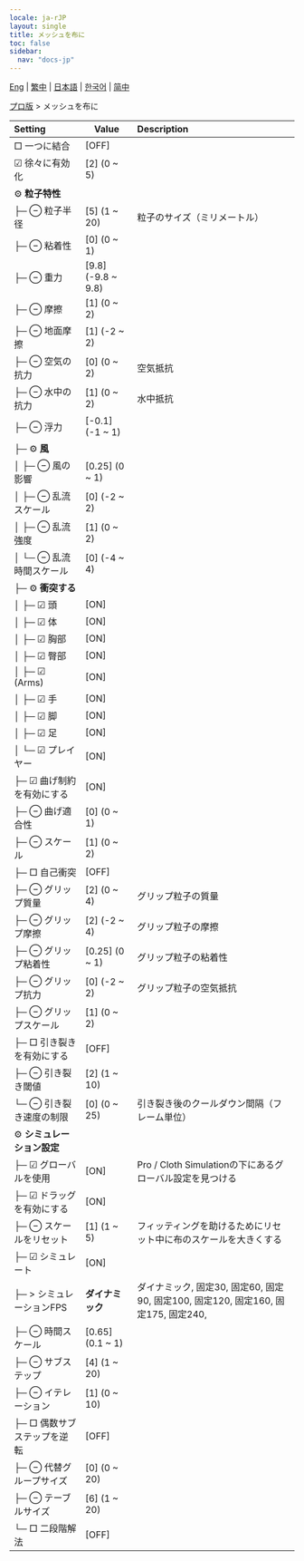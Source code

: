 ```yaml
---
locale: ja-rJP
layout: single
title: メッシュを布に
toc: false
sidebar:
  nav: "docs-jp"
---
```

[Eng](/dancexr/menu/2025.4/actor/mesh_to_cloth) | [繁中](/tw/dancexr/menu/2025.4/actor/mesh_to_cloth) | [日本語](/jp/dancexr/menu/2025.4/actor/mesh_to_cloth) | [한국어](/kr/dancexr/menu/2025.4/actor/mesh_to_cloth) | [简中](/zh/dancexr/menu/2025.4/actor/mesh_to_cloth)

[プロ版](../menu#プロ版) > メッシュを布に



| Setting | Value | Description |
| :--- | --- | :--- |
|  □ 一つに結合| [OFF] | 
|  ☑ 徐々に有効化| [2] (0 ~ 5) | 
|  ⚙️ <b>粒子特性</b>| | 
| ├─ ⊖ 粒子半径| [5] (1 ~ 20) | 粒子のサイズ（ミリメートル）
| ├─ ⊖ 粘着性| [0] (0 ~ 1) | 
| ├─ ⊖ 重力| [9.8] (-9.8 ~ 9.8) | 
| ├─ ⊖ 摩擦| [1] (0 ~ 2) | 
| ├─ ⊖ 地面摩擦| [1] (-2 ~ 2) | 
| ├─ ⊖ 空気の抗力| [0] (0 ~ 2) | 空気抵抗
| ├─ ⊖ 水中の抗力| [1] (0 ~ 2) | 水中抵抗
| ├─ ⊖ 浮力| [-0.1] (-1 ~ 1) | 
| ├─ ⚙️ <b>風</b>| | 
| │ ├─ ⊖ 風の影響| [0.25] (0 ~ 1) | 
| │ ├─ ⊖ 乱流スケール| [0] (-2 ~ 2) | 
| │ ├─ ⊖ 乱流強度| [1] (0 ~ 2) | 
| │ └─ ⊖ 乱流時間スケール| [0] (-4 ~ 4) | 
| ├─ ⚙️ <b>衝突する</b>| | 
| │ ├─ ☑ 頭| [ON] | 
| │ ├─ ☑ 体| [ON] | 
| │ ├─ ☑ 胸部| [ON] | 
| │ ├─ ☑ 臀部| [ON] | 
| │ ├─ ☑ (Arms)| [ON] | 
| │ ├─ ☑ 手| [ON] | 
| │ ├─ ☑ 脚| [ON] | 
| │ ├─ ☑ 足| [ON] | 
| │ └─ ☑ プレイヤー| [ON] | 
| ├─ ☑ 曲げ制約を有効にする| [ON] | 
| ├─ ⊖ 曲げ適合性| [0] (0 ~ 1) | 
| ├─ ⊖ スケール| [1] (0 ~ 2) | 
| ├─ □ 自己衝突| [OFF] | 
| ├─ ⊖ グリップ質量| [2] (0 ~ 4) | グリップ粒子の質量
| ├─ ⊖ グリップ摩擦| [2] (-2 ~ 4) | グリップ粒子の摩擦
| ├─ ⊖ グリップ粘着性| [0.25] (0 ~ 1) | グリップ粒子の粘着性
| ├─ ⊖ グリップ抗力| [0] (-2 ~ 2) | グリップ粒子の空気抵抗
| ├─ ⊖ グリップスケール| [1] (0 ~ 2) | 
| ├─ □ 引き裂きを有効にする| [OFF] | 
| ├─ ⊖ 引き裂き閾値| [2] (1 ~ 10) | 
| └─ ⊖ 引き裂き速度の制限| [0] (0 ~ 25) | 引き裂き後のクールダウン間隔（フレーム単位）
|  ⚙️ <b>シミュレーション設定</b>| | 
| ├─ ☑ グローバルを使用| [ON] | Pro / Cloth Simulationの下にあるグローバル設定を見つける
| ├─ ☑ ドラッグを有効にする| [ON] | 
| ├─ ⊖ スケールをリセット| [1] (1 ~ 5) | フィッティングを助けるためにリセット中に布のスケールを大きくする
| ├─ ☑ シミュレート| [ON] | 
| ├─ > シミュレーションFPS| **ダイナミック** | ダイナミック, 固定30, 固定60, 固定90, 固定100, 固定120, 固定160, 固定175, 固定240,  |
| ├─ ⊖ 時間スケール| [0.65] (0.1 ~ 1) | 
| ├─ ⊖ サブステップ| [4] (1 ~ 20) | 
| ├─ ⊖ イテレーション| [1] (0 ~ 10) | 
| ├─ □ 偶数サブステップを逆転| [OFF] | 
| ├─ ⊖ 代替グループサイズ| [0] (0 ~ 20) | 
| ├─ ⊖ テーブルサイズ| [6] (1 ~ 20) | 
| └─ □ 二段階解法| [OFF] | 
